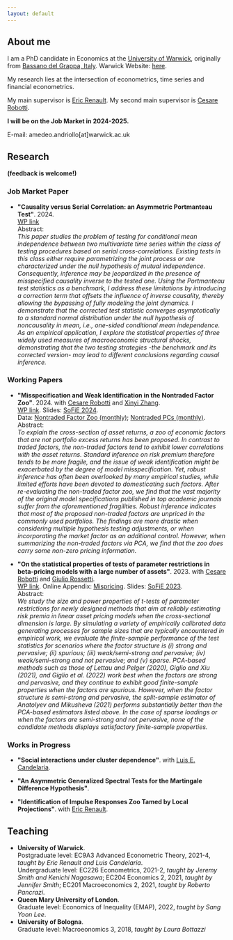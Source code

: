 ```yaml
---
layout: default
---
```


## About me

I am a PhD candidate in Economics at the [University of Warwick](https://warwick.ac.uk/fac/soc/economics/), originally from [Bassano del Grappa, Italy](https://en.wikipedia.org/wiki/Bassano_del_Grappa). Warwick Website: [here](https://warwick.ac.uk/fac/soc/economics/staff/aandriollo/).

My research lies at the intersection of econometrics, time series and financial econometrics.

My main supervisor is [Eric Renault](https://warwick.ac.uk/fac/soc/economics/staff/emrrenault/#). My second main supervisor is [Cesare Robotti](https://www.cesarerobotti.com).

 **I will be on the Job Market in 2024-2025.**

E-mail: amedeo.andriollo[at]warwick.ac.uk 

## Research

**(feedback is welcome!)**

### Job Market Paper

- **"Causality versus Serial Correlation: an Asymmetric Portmanteau Test"**. 2024. \
[WP link](https://www.dropbox.com/scl/fi/tcrvc64wzre19jert9nrt/JMP_Andriollo_0210.pdf?rlkey=itj2up0jkpuj2td458b7e4q0f&dl=0) \
Abstract: \
*This paper studies the problem of testing for conditional mean independence between two multivariate time series within the class of testing procedures based on serial cross-correlations. Existing tests in this class either require parametrizing the joint process or are characterized under the null hypothesis of mutual independence. Consequently, inference may be jeopardized in the presence of misspecified causality inverse to the tested one. Using the Portmanteau test statistics as a benchmark, I address these limitations by introducing a correction term that offsets the influence of inverse causality, thereby allowing the bypassing of fully modeling the joint dynamics. I demonstrate that the corrected test statistic converges asymptotically to a standard normal distribution under the null hypothesis of noncausality in mean, i.e.,  one-sided conditional mean independence. As an empirical application, I explore the statistical properties of three widely used measures of macroeconomic structural shocks, demonstrating that the two testing strategies -the benchmark and its corrected version- may lead to different conclusions regarding causal inference.*

### Working Papers

- **"Misspecification and Weak Identification in the Nontraded Factor Zoo"**. 2024. with [Cesare Robotti](https://www.cesarerobotti.com) and [Xinyi Zhang](https://warwick.ac.uk/fac/soc/wbs/subjects/finance/faculty1/phd_students/xinyi-zhang/). \
[WP link](assets/pdf/ARZ-3.pdf). Slides: [SoFiE 2024](https://www.dropbox.com/scl/fi/j1mg11h6q6nuqrlj16ire/nontraded_sofie24.pdf?rlkey=bp1vgedtnbz2vswbyg3b6zrab&dl=0). \
 Data: [Nontraded Factor Zoo (monthly)](https://www.dropbox.com/scl/fi/1odnqde9onqskfjj30yjt/all_nontraded.xlsx?rlkey=fwhvv8okvfbhdvb5l44srvulv&dl=0); [Nontraded PCs (monthly)](https://www.dropbox.com/scl/fi/tz45uxrols0kazt17y85a/data1eqGX.xls?rlkey=xgos0xsjbdca40l38rgisygth&dl=0). \
Abstract: \
*To explain the cross-section of asset returns, a zoo of economic factors that are not portfolio excess returns has been proposed. In contrast to traded factors, the non-traded factors tend to exhibit lower correlations with the asset returns. Standard inference on risk premium therefore tends to be more fragile, and the issue of weak identification might be exacerbated by the degree of model misspecification. Yet, robust inference has often been overlooked by many empirical studies, while limited efforts have been devoted to domesticating such factors. After re-evaluating the non-traded factor zoo, we find that the vast majority of the original model specifications published in top academic journals suffer from the aforementioned fragilities. Robust inference indicates that most of the proposed non-traded factors are unpriced in the commonly used portfolios. The findings are more drastic when considering multiple hypothesis testing adjustments, or when incorporating the market factor as an additional control. However, when summarizing the non-traded factors via PCA, we find that the zoo does carry some non-zero pricing information.*

- **"On the statistical properties of tests of parameter restrictions in beta-pricing models with a large number of assets"**. 2023. with [Cesare Robotti](https://www.cesarerobotti.com) and [Giulio Rossetti](https://giuliorossetti94.github.io). \
[WP link](assets/pdf/ARR_statistical_.pdf). Online Appendix: [Mispricing](https://www.dropbox.com/s/6uhz62iu0fahm11/output_misspricing.pdf?dl=0). Slides: [SoFiE 2023](https://www.dropbox.com/s/as0rnxq13xefbkq/sofie.pdf?dl=0).\
Abstract: \
*We study the size and power properties of t-tests of parameter restrictions for newly designed methods that aim at reliably estimating risk premia in linear asset pricing models when the cross-sectional dimension is large. By simulating a variety of empirically calibrated data generating processes for sample sizes that are typically encountered in empirical work, we evaluate the finite-sample performance of the test statistics for scenarios where the factor structure is (i) strong and pervasive; (ii) spurious; (iii) weak/semi-strong and pervasive; (iv) weak/semi-strong and not pervasive; and (v) sparse. PCA-based methods such as those of Lettau and Pelger (2020), Giglio and Xiu (2021), and Giglio et al. (2022) work best when the factors are strong and pervasive, and they continue to exhibit good finite-sample properties when the factors are spurious. However, when the factor structure is semi-strong and pervasive, the split-sample estimator of Anatolyev and Mikusheva (2021) performs substantially better than the PCA-based estimators listed above. In the case of sparse loadings or when the factors are semi-strong and not pervasive, none of the candidate methods displays satisfactory finite-sample properties.*


### Works in Progress

- **"Social interactions under cluster dependence"**. with [Luis E. Candelaria](https://lecandelaria.github.io).

- **"An Asymmetric Generalized Spectral Tests for the Martingale Difference Hypothesis"**.

- **"Identification of Impulse Responses Zoo Tamed by Local Projections"**. with [Eric Renault](https://warwick.ac.uk/fac/soc/economics/staff/emrrenault/#).


## Teaching 

- **University of Warwick**. \
  Postgraduate level: EC9A3 Advanced Econometric Theory, 2021-4, *taught by Eric Renault and Luis Candelaria*.\
   Undergraduate level: EC226 Econometrics, 2021-2, *taught by Jeremy Smith and Kenichi Nagasawa*; EC204 Economics 2, 2021, *taught by Jennifer Smith*; EC201 Macroeconomics 2, 2021, *taught by Roberto Pancrazi*.
- **Queen Mary University of London**. \
  Graduate level: Economics of Inequality (EMAP), 2022, *taught by Sang Yoon Lee*.
- **University of Bologna**. \
  Graduate level: Macroeonomics 3, 2018, *taught by Laura Bottazzi*







